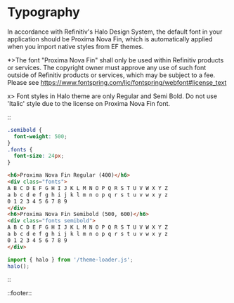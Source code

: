 <!--
type: page
title: Typography
location: ./styles/typography
layout: default
-->

# Typography

In accordance with Refinitiv's Halo Design System, the default font in your application should be Proxima Nova Fin, which is automatically applied when you import native styles from EF themes.

*>The font "Proxima Nova Fin" shall only be used within Refinitiv products or services. The copyright owner must approve any use of such font outside of Refinitiv products or services, which may be subject to a fee. Please see https://www.fontspring.com/lic/fontspring/webfont#license_text

x> Font styles in Halo theme are only Regular and Semi Bold. Do not use 'Italic' style due to the license on Proxima Nova Fin font.

::
```css
.semibold {
  font-weight: 500;
}
.fonts {
  font-size: 24px;
}
```
```html
<h6>Proxima Nova Fin Regular (400)</h6>
<div class="fonts">
A B C D E F G H I J K L M N O P Q R S T U V W X Y Z
a b c d e f g h i j k l m n o p q r s t u v w x y z
0 1 2 3 4 5 6 7 8 9
</div>
<h6>Proxima Nova Fin Semibold (500, 600)</h6>
<div class="fonts semibold">
A B C D E F G H I J K L M N O P Q R S T U V W X Y Z
a b c d e f g h i j k l m n o p q r s t u v w x y z
0 1 2 3 4 5 6 7 8 9
</div>
```
```javascript
import { halo } from '/theme-loader.js';
halo();
```
::


::footer::
